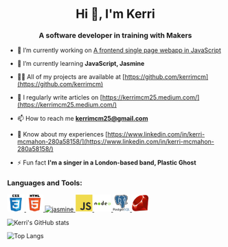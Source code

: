 <h1 align="center">Hi 👋, I'm Kerri</h1>
<h3 align="center">A software developer in training with Makers</h3>

- 🔭 I’m currently working on [A frontend single page webapp in JavaScript](https://github.com/fwill22/notes-app)

- 🌱 I’m currently learning **JavaScript, Jasmine**

- 👨‍💻 All of my projects are available at [https://github.com/kerrimcm](https://github.com/kerrimcm)

- 📝 I regularly write articles on [https://kerrimcm25.medium.com/](https://kerrimcm25.medium.com/)

- 📫 How to reach me **kerrimcm25@gmail.com**

- 📄 Know about my experiences [https://www.linkedin.com/in/kerri-mcmahon-280a58158/](https://www.linkedin.com/in/kerri-mcmahon-280a58158/)

- ⚡ Fun fact **I'm a singer in a London-based band, Plastic Ghost**

<h3 align="left">Languages and Tools:</h3>
<p align="left"> <a href="https://www.w3schools.com/css/" target="_blank"> <img src="https://raw.githubusercontent.com/devicons/devicon/master/icons/css3/css3-original-wordmark.svg" alt="css3" width="40" height="40"/> </a> <a href="https://www.w3.org/html/" target="_blank"> <img src="https://raw.githubusercontent.com/devicons/devicon/master/icons/html5/html5-original-wordmark.svg" alt="html5" width="40" height="40"/> </a> <a href="https://jasmine.github.io/" target="_blank"> <img src="https://www.vectorlogo.zone/logos/jasmine/jasmine-icon.svg" alt="jasmine" width="40" height="40"/> </a> <a href="https://developer.mozilla.org/en-US/docs/Web/JavaScript" target="_blank"> <img src="https://raw.githubusercontent.com/devicons/devicon/master/icons/javascript/javascript-original.svg" alt="javascript" width="40" height="40"/> </a> <a href="https://nodejs.org" target="_blank"> <img src="https://raw.githubusercontent.com/devicons/devicon/master/icons/nodejs/nodejs-original-wordmark.svg" alt="nodejs" width="40" height="40"/> </a> <a href="https://www.postgresql.org" target="_blank"> <img src="https://raw.githubusercontent.com/devicons/devicon/master/icons/postgresql/postgresql-original-wordmark.svg" alt="postgresql" width="40" height="40"/> </a> <a href="https://www.ruby-lang.org/en/" target="_blank"> <img src="https://raw.githubusercontent.com/devicons/devicon/master/icons/ruby/ruby-original.svg" alt="ruby" width="40" height="40"/> </a> </p>

![Kerri's GitHub stats](https://github-readme-stats.vercel.app/api?username=kerrimcm&bg_color=000000&color=ffffff)

![Top Langs](https://github-readme-stats.vercel.app/api/top-langs/?username=kerrimcm&bg_color=000000&color=ffffff)
